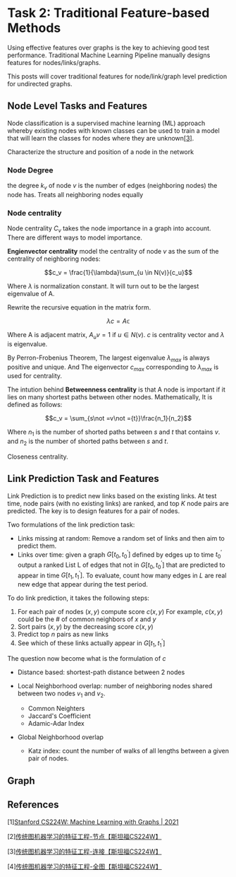 # Task 2: Traditional Feature-based Methods

Using effective features over graphs is the key to achieving good test performance. Traditional Machine Learning Pipeline manually designs features for nodes/links/graphs. 

This posts will cover traditional features for node/link/graph level prediction for undirected graphs.

## Node Level Tasks and Features

Node classification is a supervised machine learning (ML) approach whereby existing nodes with known classes can be used to train a model that will learn the classes for nodes where they are unknown[\[3\]](https://neo4j.com/developer/graph-data-science/node-classification/).

Characterize the structure and position of a node in the network

### Node Degree

the degree $k_v$ of node $v$ is the number of edges (neighboring nodes) the node has. Treats all neighboring nodes equally

### Node centrality

Node centrality $C_v$ takes the node importance in a graph into account. There are different ways to model importance.

**Engienvector centrality** model the centrality of node $v$ as the sum of the centrality of neighboring nodes:

$$c_v = \frac{1}{\lambda}\sum_{u \in N(v)}{c_u}$$

Where $\lambda$ is normalization constant. It will turn out to be the largest eigenvalue of A.

Rewrite the recursive equation in the matrix form.

$$\lambda c = A\mathbb{c}$$

Where A is adjacent matrix, $A_uv=1$ if $u \in N(v)$. $c$ is centrality vector and $\lambda$ is eigenvalue.

By Perron-Frobenius Theorem, The largest eigenvalue $\lambda_{max}$ is always positive and unique. And The eigenvector $c_{max}$  corresponding to $\lambda_{max}$ is used for centrality.


The intution behind **Betweenness centrality** is that A node is important if it lies on many shortest
paths between other nodes. Mathematically, It is defined as follows:

$$c_v = \sum_{s\not =v\not ={t}}\frac{n_1}{n_2}$$

Where $n_1$ is the number of shorted paths between $s$ and $t$ that contains $v$. and $n_2$ is the number of shorted paths between $s$ and $t$.

Closeness centrality.






## Link Prediction Task and Features

Link Prediction is to predict new links based on the existing links. At test time, node pairs (with no existing links) are ranked, and top $K$ node pairs are predicted. The key is to design features for a pair of nodes.

Two formulations of the link prediction task:
- Links missing at random: Remove a random set of links and then aim to predict them. 
- Links over time: given a graph $G[t_{0},t_{0}^{'}]$ defined by edges up to time $t_{0}^{'}$ output a ranked List L of edges that not in $G[t_{0},t_{0}^{'}]$ that are predicted to appear in time $G[t_{1},t_{1}^{'}]$. To evaluate, count how many edges in $L$ are real new edge that appear during the test period.

To do link prediction, it takes the following steps:
1. For each pair of nodes $(x,y)$ compute score $c(x,y)$ For example, $c(x,y)$ could be the # of common neighbors of $x$ and $y$
2. Sort pairs $(x,y)$ by the decreasing score
$c(x,y)$
3. Predict top $n$ pairs as new links 
4. See which of these links actually appear in $G[t_{1},t_{1}^{'}]$

The question now become what is the formulation of $c$
- Distance based: shortest-path distance between 2 nodes
- Local Neighborhood overlap: number of neighboring nodes shared between two nodes $v_1$ and $v_2$. 
  - Common Neighters
  - Jaccard's Coefficient
  - Adamic-Adar Index
  
- Global Neighborhood overlap
  - Katz index: count the number of walks of all lengths between a given pair of nodes.


## Graph


## References

\[1\][Stanford CS224W: Machine Learning with Graphs | 2021](https://www.youtube.com/watch?v=P-m1Qv6-8cI&list=PLoROMvodv4rPLKxIpqhjhPgdQy7imNkDn&index=1)

\[2\][传统图机器学习的特征工程-节点【斯坦福CS224W】](https://www.bilibili.com/video/BV1HK411175s/?spm_id_from=333.788&vd_source=fccde7883fbf93ac15b03dee298f9f18)

\[3\][传统图机器学习的特征工程-连接【斯坦福CS224W】](https://www.bilibili.com/video/BV1r3411m7sD/?spm_id_from=333.788)

\[4\][传统图机器学习的特征工程-全图【斯坦福CS224W】](https://www.bilibili.com/video/BV1r3411m7sD/?spm_id_from=333.788)


